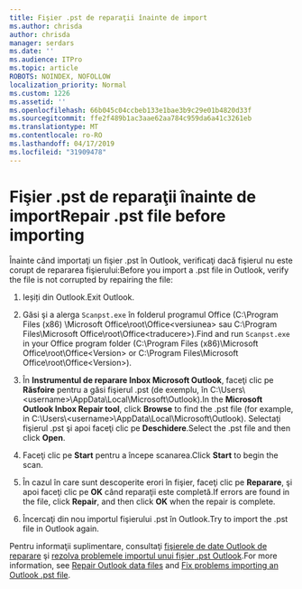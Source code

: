 ```yaml
---
title: Fişier .pst de reparaţii înainte de import
ms.author: chrisda
author: chrisda
manager: serdars
ms.date: ''
ms.audience: ITPro
ms.topic: article
ROBOTS: NOINDEX, NOFOLLOW
localization_priority: Normal
ms.custom: 1226
ms.assetid: ''
ms.openlocfilehash: 66b045c04ccbeb133e1bae3b9c29e01b4820d33f
ms.sourcegitcommit: ffe2f489b1ac3aae62aa784c959da6a41c3261eb
ms.translationtype: MT
ms.contentlocale: ro-RO
ms.lasthandoff: 04/17/2019
ms.locfileid: "31909478"
---
```

# <a name="repair-pst-file-before-importing"></a><span data-ttu-id="ebdb2-102">Fişier .pst de reparaţii înainte de import</span><span class="sxs-lookup"><span data-stu-id="ebdb2-102">Repair .pst file before importing</span></span>

<span data-ttu-id="ebdb2-103">Înainte când importaţi un fişier .pst în Outlook, verificaţi dacă fişierul nu este corupt de repararea fişierului:</span><span class="sxs-lookup"><span data-stu-id="ebdb2-103">Before you import a .pst file in Outlook, verify the file is not corrupted by repairing the file:</span></span>

1. <span data-ttu-id="ebdb2-104">Ieșiți din Outlook.</span><span class="sxs-lookup"><span data-stu-id="ebdb2-104">Exit Outlook.</span></span>

2. <span data-ttu-id="ebdb2-105">Găsi şi a alerga `Scanpst.exe` în folderul programul Office (C:\Program Files (x86) \Microsoft Office\root\Office\<versiunea\> sau C:\Program Files\Microsoft Office\root\Office\<traducere\>).</span><span class="sxs-lookup"><span data-stu-id="ebdb2-105">Find and run `Scanpst.exe` in your Office program folder (C:\Program Files (x86)\Microsoft Office\root\Office\<Version\> or C:\Program Files\Microsoft Office\root\Office\<Version\>).</span></span>

3. <span data-ttu-id="ebdb2-106">În **Instrumentul de reparare Inbox Microsoft Outlook**, faceţi clic pe **Răsfoire** pentru a găsi fişierul .pst (de exemplu, în C:\Users\\<username\>\AppData\Local\Microsoft\Outlook).</span><span class="sxs-lookup"><span data-stu-id="ebdb2-106">In the **Microsoft Outlook Inbox Repair tool**, click **Browse** to find the .pst file (for example, in C:\Users\\<username\>\AppData\Local\Microsoft\Outlook).</span></span> <span data-ttu-id="ebdb2-107">Selectaţi fişierul .pst şi apoi faceţi clic pe **Deschidere**.</span><span class="sxs-lookup"><span data-stu-id="ebdb2-107">Select the .pst file and then click **Open**.</span></span>

4. <span data-ttu-id="ebdb2-108">Faceţi clic pe **Start** pentru a începe scanarea.</span><span class="sxs-lookup"><span data-stu-id="ebdb2-108">Click **Start** to begin the scan.</span></span>

5. <span data-ttu-id="ebdb2-109">În cazul în care sunt descoperite erori în fişier, faceţi clic pe **Reparare**, şi apoi faceţi clic pe **OK** când reparaţii este completă.</span><span class="sxs-lookup"><span data-stu-id="ebdb2-109">If errors are found in the file, click **Repair**, and then click **OK** when the repair is complete.</span></span>

6. <span data-ttu-id="ebdb2-110">Încercaţi din nou importul fişierului .pst în Outlook.</span><span class="sxs-lookup"><span data-stu-id="ebdb2-110">Try to import the .pst file in Outlook again.</span></span>

<span data-ttu-id="ebdb2-111">Pentru informaţii suplimentare, consultaţi [fişierele de date Outlook de reparare](https://support.office.com/article/25663bc3-11ec-4412-86c4-60458afc5253) şi [rezolva problemele importul unui fișier .pst Outlook](https://support.office.com/article/2d2e50dc-5c36-4ab2-ab50-f1be733b3d6e).</span><span class="sxs-lookup"><span data-stu-id="ebdb2-111">For more information, see [Repair Outlook data files](https://support.office.com/article/25663bc3-11ec-4412-86c4-60458afc5253) and [Fix problems importing an Outlook .pst file](https://support.office.com/article/2d2e50dc-5c36-4ab2-ab50-f1be733b3d6e).</span></span>
